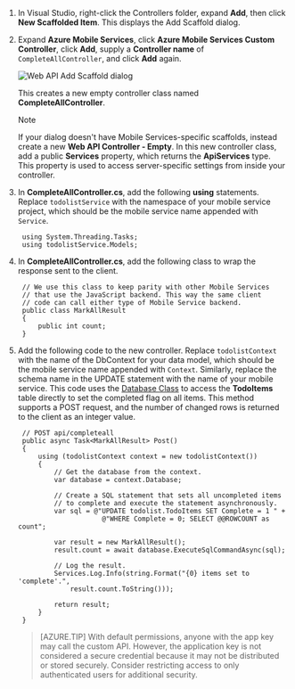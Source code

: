 

1. In Visual Studio, right-click the Controllers folder, expand **Add**, then click **New Scaffolded Item**. This displays the Add Scaffold dialog.
2. Expand **Azure Mobile Services**, click **Azure Mobile Services Custom Controller**,  click **Add**, supply a **Controller name** of `CompleteAllController`, and click **Add** again.
   
    ![Web API Add Scaffold dialog](./media/mobile-services-dotnet-backend-create-custom-api/add-custom-api-controller.png)
   
    This creates a new empty controller class named **CompleteAllController**.
   
   > [!NOTE]
   > If your dialog doesn't have Mobile Services-specific scaffolds, instead create a new **Web API Controller - Empty**. In this new controller class, add a public **Services** property, which returns the **ApiServices** type. This property is used to access server-specific settings from inside your controller.
   > 
3. In **CompleteAllController.cs**, add the following **using** statements.     Replace `todolistService` with the namespace of your mobile service project, which should be the mobile service name appended with `Service`.
   
        using System.Threading.Tasks;
        using todolistService.Models;
4. In **CompleteAllController.cs**, add the following class to wrap the response sent to the client.
   
        // We use this class to keep parity with other Mobile Services
        // that use the JavaScript backend. This way the same client
        // code can call either type of Mobile Service backend.
        public class MarkAllResult
        {
            public int count;
        }
5. Add the following code to the new controller. Replace `todolistContext` with the name of the DbContext for your data model, which should be the mobile service name appended with `Context`. Similarly, replace the schema name in the UPDATE statement with the name of your mobile service. This code uses the [Database Class](http://msdn.microsoft.com/library/system.data.entity.database.aspx) to access the **TodoItems** table directly to set the completed flag on all items. This method supports a POST request, and the number of changed rows is returned to the client as an integer value.

        // POST api/completeall
        public async Task<MarkAllResult> Post()
        {
            using (todolistContext context = new todolistContext())
            {
                // Get the database from the context.
                var database = context.Database;

                // Create a SQL statement that sets all uncompleted items
                // to complete and execute the statement asynchronously.
                var sql = @"UPDATE todolist.TodoItems SET Complete = 1 " +
                            @"WHERE Complete = 0; SELECT @@ROWCOUNT as count";

                var result = new MarkAllResult();
                result.count = await database.ExecuteSqlCommandAsync(sql);

                // Log the result.
                Services.Log.Info(string.Format("{0} items set to 'complete'.",
                    result.count.ToString()));

                return result;
            }
        }

    > [AZURE.TIP] With default permissions, anyone with the app key may call the custom API. However, the application key is not considered a secure credential because it may not be distributed or stored securely. Consider restricting access to only authenticated users for additional security.
